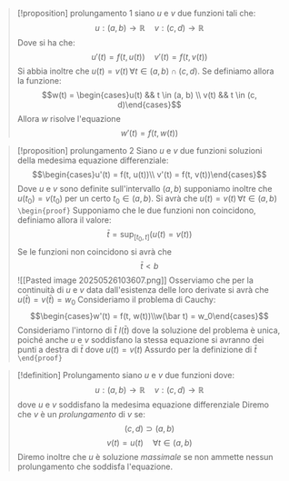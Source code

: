 > [!proposition] prolungamento 1
> siano $u$ e $v$ due funzioni tali che:
> $$u: (a, b) \to \mathbb R \quad v: (c, d) \to \mathbb R$$
> Dove si ha che:
> $$u'(t) = f(t, u(t)) \quad v'(t) = f(t, v(t))$$
> Si abbia inoltre che $u(t) = v(t) \, \forall t \in (a, b)\cap(c, d)$.
> Se definiamo allora la funzione:
> $$w(t) = \begin{cases}u(t) && t \in (a, b) \\ v(t) && t \in (c, d)\end{cases}$$
> Allora $w$ risolve l'equazione $$w'(t) = f(t, w(t))$$

> [!proposition] prolungamento 2
> Siano $u$ e $v$ due funzioni soluzioni della medesima equazione differenziale:
> $$\begin{cases}u'(t) = f(t, u(t))\\ v'(t) = f(t, v(t))\end{cases}$$
> Dove $u$ e $v$ sono definite sull'intervallo $(a, b)$ supponiamo inoltre che $u(t_0) = v(t_0)$ per un certo $t_0 \in (a, b)$.
> Si avrà che $u(t) = v(t) \, \forall t \in (a, b)$
> `\begin{proof}`
> Supponiamo che le due funzioni non coincidono, definiamo allora il valore:
> $$\bar t = \sup_{[t_0, t]}(u(t) = v(t))$$
> Se le funzioni non coincidono si avrà che $$\bar t < b$$
> ![[Pasted image 20250526103607.png]]
> Osserviamo che per la continuità di $u$ e $v$ data dall'esistenza delle loro derivate si avrà che $u(\bar t) = v(\bar t) = w_0$
> Consideriamo il problema di Cauchy:
> $$\begin{cases}w'(t) = f(t, w(t))\\w(\bar t) = w_0\end{cases}$$
> Consideriamo l'intorno di $\bar t$ $I(\bar t)$ dove la soluzione del problema è unica, poiché anche $u$ e $v$ soddisfano la stessa equazione si avranno dei punti a destra di $\bar t$ dove $u(t) = v(t)$
> Assurdo per la definizione di $\bar t$
> `\end{proof}`

> [!definition] Prolungamento
> siano $u$ e $v$ due funzioni dove:
> $$u: (a, b) \to \mathbb R \quad v: (c, d) \to \mathbb R$$
> dove $u$ e $v$ soddisfano la medesima equazione differenziale
> Diremo che $v$ è un _prolungamento_ di $v$ se:
> $$(c, d) \supset (a, b)$$
> $$v(t) = u(t) \quad \forall t \in (a, b)$$
> Diremo inoltre che $u$ è soluzione _massimale_ se non ammette nessun prolungamento che soddisfa l'equazione.

